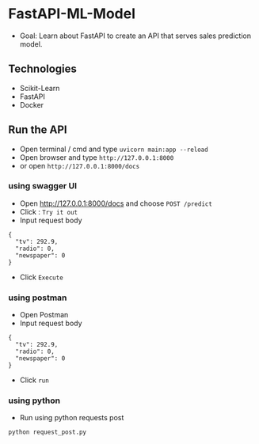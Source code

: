 # FastAPI-ML-Model

- Goal: Learn about FastAPI to create an API that serves sales prediction model.

## Technologies
- Scikit-Learn
- FastAPI
- Docker

## Run the API
- Open terminal / cmd and type `uvicorn main:app --reload`
- Open browser and type `http://127.0.0.1:8000`
- or open `http://127.0.0.1:8000/docs`

### using swagger UI
- Open http://127.0.0.1:8000/docs and choose  `POST /predict`
- Click : `Try it out`
- Input request body 
```
{
  "tv": 292.9,
  "radio": 0,
  "newspaper": 0
}
```
- Click `Execute`

### using postman
- Open Postman
- Input request body 
```
{
  "tv": 292.9,
  "radio": 0,
  "newspaper": 0
}
```
- Click `run`

### using python
- Run using python requests post
```
python request_post.py
```
